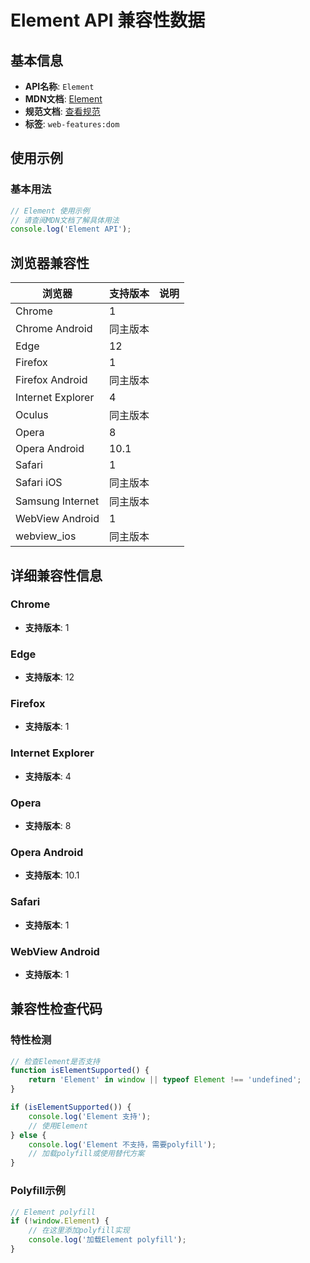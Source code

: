 # Element API 兼容性数据

## 基本信息

- **API名称**: `Element`
- **MDN文档**: [Element](https://developer.mozilla.org/docs/Web/API/Element)
- **规范文档**: [查看规范](https://dom.spec.whatwg.org/#interface-element,https://w3c.github.io/pointerevents/#extensions-to-the-element-interface,https://fullscreen.spec.whatwg.org/#api,https://w3c.github.io/DOM-Parsing/#extensions-to-the-element-interface,https://drafts.csswg.org/cssom-view/#extension-to-the-element-interface)
- **标签**: `web-features:dom`

## 使用示例

### 基本用法

```javascript
// Element 使用示例
// 请查阅MDN文档了解具体用法
console.log('Element API');
```

## 浏览器兼容性

| 浏览器 | 支持版本 | 说明 |
|--------|----------|------|
| Chrome | 1 |  |
| Chrome Android | 同主版本 |  |
| Edge | 12 |  |
| Firefox | 1 |  |
| Firefox Android | 同主版本 |  |
| Internet Explorer | 4 |  |
| Oculus | 同主版本 |  |
| Opera | 8 |  |
| Opera Android | 10.1 |  |
| Safari | 1 |  |
| Safari iOS | 同主版本 |  |
| Samsung Internet | 同主版本 |  |
| WebView Android | 1 |  |
| webview_ios | 同主版本 |  |

## 详细兼容性信息

### Chrome

- **支持版本**: 1

### Edge

- **支持版本**: 12

### Firefox

- **支持版本**: 1

### Internet Explorer

- **支持版本**: 4

### Opera

- **支持版本**: 8

### Opera Android

- **支持版本**: 10.1

### Safari

- **支持版本**: 1

### WebView Android

- **支持版本**: 1

## 兼容性检查代码

### 特性检测

```javascript
// 检查Element是否支持
function isElementSupported() {
    return 'Element' in window || typeof Element !== 'undefined';
}

if (isElementSupported()) {
    console.log('Element 支持');
    // 使用Element
} else {
    console.log('Element 不支持，需要polyfill');
    // 加载polyfill或使用替代方案
}
```

### Polyfill示例

```javascript
// Element polyfill
if (!window.Element) {
    // 在这里添加polyfill实现
    console.log('加载Element polyfill');
}
```

